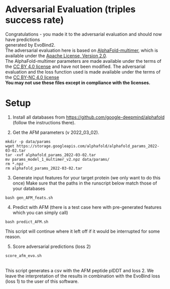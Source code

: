 
# Adversarial Evaluation (triples success rate)
Congratulations - you made it to the adversarial evaluation and should now have predictions \
generated by EvoBind2.
\
The adversarial evaluation here is based on [AlphaFold-multimer](https://www.biorxiv.org/content/10.1101/2021.10.04.463034v2), which is available under the
[Apache License, Version 2.0](http://www.apache.org/licenses/LICENSE-2.0).  \
The AlphaFold-multimer parameters are made available under the terms of the [CC BY 4.0 license](https://creativecommons.org/licenses/by/4.0/legalcode) and have not been modified.
The adversarial evaluation and the loss function used is made available under the terms of the [CC BY-NC 4.0 license](https://creativecommons.org/licenses/by-nc/4.0/)
\
**You may not use these files except in compliance with the licenses.**

# Setup
1. Install all databases from https://github.com/google-deepmind/alphafold (follow the instructions there).

2. Get the AFM parameters (v 2022_03_02).
```
mkdir -p data/params
wget https://storage.googleapis.com/alphafold/alphafold_params_2022-03-02.tar
tar -xvf alphafold_params_2022-03-02.tar
mv params_model_1_multimer_v2.npz data/params/
rm *.npz
rm alphafold_params_2022-03-02.tar
```

3. Generate input features for your target protein (we only want to do this once)
Make sure that the paths in the runscript below match those of your databases
```
bash gen_AFM_feats.sh
```

4. Predict with AFM
(there is a test case here with pre-generated features which you can simply call)
```
bash predict_AFM.sh
```
This script will continue where it left off if it would be interrupted for some reason.

5. Score adversarial predictions (loss 2)
```
score_afm_evo.sh
```
\
This script generates a csv with the AFM peptide plDDT and loss 2.
We leave the interpretation of the results in combination with the EvoBind loss (loss 1)
to the user of this software.
